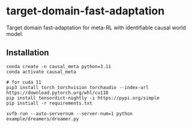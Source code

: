 # target-domain-fast-adaptation

Target domain fast-adaptation for meta-RL with identifiable causal world model.

## Installation

```shell
conda create -n causal_meta python=3.11
conda activate causal_meta

# for cuda 11
pip3 install torch torchvision torchaudio --index-url https://download.pytorch.org/whl/cu118
pip install tensordict-nightly -i https://pypi.org/simple
pip instiall -r requirements.txt
```

```shell
xvfb-run --auto-servernum --server-num=1 python example/dreamers/dreamer.py 
```